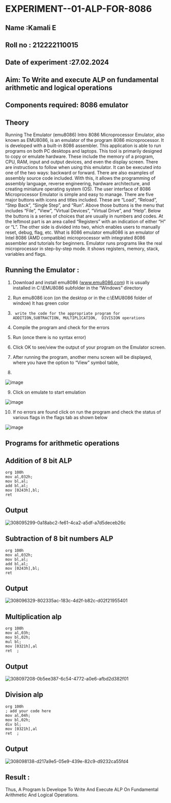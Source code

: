 # EXPERIMENT--01-ALP-FOR-8086
## Name :Kamali E
## Roll no : 212222110015
## Date of experiment :27.02.2024





## Aim: To Write and execute ALP on fundamental arithmetic and logical operations
## Components required: 8086  emulator 
## Theory 
Running The Emulator (emu8086) Intro 8086 Microprocessor Emulator, also known as EMU8086, is an emulator of the program 8086 microprocessor. It is developed with a built-in 8086 assembler. This application is able to run programs on both PC desktops and laptops. This tool is primarily designed to copy or emulate hardware. These include the memory of a program, CPU, RAM, input and output devices, and even the display screen. There are instructions to follow when using this emulator. It can be executed into one of the two ways: backward or forward. There are also examples of assembly source code included. With this, it allows the programming of assembly language, reverse engineering, hardware architecture, and creating miniature operating system (OS). The user interface of 8086 Microprocessor Emulator is simple and easy to manage. There are five major buttons with icons and titles included. These are “Load”, “Reload”, “Step Back”, “Single Step”, and “Run”. Above those buttons is the menu that includes “File”, “View”, “Virtual Devices”, “Virtual Drive”, and “Help”. Below the buttons is a series of choices that are usually in numbers and codes. At the leftmost part is an area called “Registers” with an indication of either “H” or “L”. The other side is divided into two, which enables users to manually reset, debug, flag, etc. What is 8086 emulator emu8086 is an emulator of Intel 8086 (AMD compatible) microprocessor with integrated 8086 assembler and tutorials for beginners. Emulator runs programs like the real microprocessor in step-by-step mode. it shows registers, memory, stack, variables and flags.


 ## Running the Emulator :
1.	Download and install emu8086 (www.emu8086.com) It is usually installed in C:\EMU8086 subfolder in the “Windows” directory
2.	  Run  emu8086 icon (on the desktop or in the c:\EMU8086 folder of window) It has green color 
 
 
3.		write the code for the appropriate program for ADDITION,SUBTRACTION, MULTIPLICATION,  DIVISION operations 

4.	 Compile the program and check for the errors 
5.	Run (once there is no syntax error) 

6.	Click OK to see/view the output of your program on the Emulator screen. 


7.	After running the program, another menu screen will be displayed, where you have the option to “View” symbol table,
8.	 


![image](https://user-images.githubusercontent.com/36288975/189273263-d65baae9-4b8f-4723-afb3-c0ffa4052b04.png)











9.	Click on emulate to start emulation 








![image](https://user-images.githubusercontent.com/36288975/189273273-9bb36ec1-e2e8-4892-8d35-37707332bfdc.png)








10.	If no errors are found click on run the program and check the status of various flags in the flags tab as shown below 






![image](https://user-images.githubusercontent.com/36288975/189273277-113a2a33-4a40-4ff8-95a5-ecd3a1f504fe.png)







## Programs for arithmetic  operations

## Addition  of 8 bit ALP 
```
org 100h
mov al,032h;
mov bl,al;
add bl,al;
mov [0243h],bl;
ret
```

## Output  

![308095299-0a18abc2-fe61-4ca2-a5df-a7d5deceb26c](https://github.com/Kamali22004796/EXPERIMENT--01-ALP-FOR-8086/assets/120567837/4ccfb71f-e4d9-4229-8af2-22b15436dfaa)

 
## Subtraction   of 8 bit numbers  ALP 

```
org 100h
mov al,032h;
mov bl,al;
add bl,al;
mov [0243h],bl;
ret
```
 
## Output  


![308096329-802335ac-183c-4d2f-b82c-d02f21955401](https://github.com/Kamali22004796/EXPERIMENT--01-ALP-FOR-8086/assets/120567837/19083e43-39bd-41d9-ad8b-6b1b2ce4a84d)


## Multiplication alp 
```
org 100h
mov al,03h;
mov bl,02h;
mul bl;  
mov [0321h],al
ret  ;
```

 ## Output  

 
![308097208-0b5ee387-6c54-4772-a0e6-afbd2d382f01](https://github.com/Kamali22004796/EXPERIMENT--01-ALP-FOR-8086/assets/120567837/185c7b44-6e3d-413a-be97-1fb051ba6011)


## Division alp 

```
org 100h
; add your code here
mov al,04h;
mov bl,02h;
div bl;  
mov [0321h],al
ret  ;
```
## Output  

![308098138-d217a9e5-05e9-439e-82c9-d9232ca55fd4](https://github.com/Kamali22004796/EXPERIMENT--01-ALP-FOR-8086/assets/120567837/00c506f7-44ab-48c1-a7fd-db172e4c1626)


## Result :
Thus, A Program Is Develope To Write And Execute ALP On Fundamental Arithmetic And Logical Operations. 








